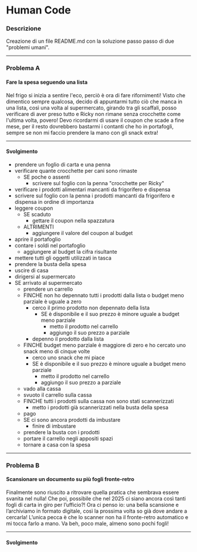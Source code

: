 # Human Code

### Descrizione

Creazione di un file README.md con la soluzione passo passo di due "problemi umani".

---

### Problema A

#### Fare la spesa seguendo una lista

Nel frigo si inizia a sentire l'eco, perciò è ora di fare rifornimenti!
Visto che dimentico sempre qualcosa, decido di appuntarmi tutto ciò che manca in una lista, così una volta al supermercato, girando tra gli scaffali, posso verificare di aver preso tutto e Ricky non rimane senza crocchette come l'ultima volta, povero! Devo ricordarmi di usare il coupon che scade a fine mese, per il resto dovrebbero bastarmi i contanti che ho in portafogli, sempre se non mi faccio prendere la mano con gli snack extra!

---
#### Svolgimento

- prendere un foglio di carta e una penna
- verificare quante crocchette per cani sono rimaste
  - SE poche o assenti
    - scrivere sul foglio con la penna "crocchette per Ricky"
- verificare i prodotti alimentari mancanti da frigorifero e dispensa
- scrivere sul foglio con la penna i prodotti mancanti da frigorifero e dispensa in ordine di importanza
- leggere coupon
  - SE scaduto
    - gettare il coupon nella spazzatura
  - ALTRIMENTI 
    - aggiungere il valore del coupon al budget
- aprire il portafoglio
- contare i soldi nel portafoglio
  - aggiungere al budget la cifra risultante
- mettere tutti gli oggetti utilizzati in tasca
- prendere la busta della spesa
- uscire di casa
- dirigersi al supermercato
- SE arrivato al supermercato
  - prendere un carrello
  - FINCHE non ho depennato tutti i prodotti dalla lista o budget meno parziale è uguale a zero
    - cerco il primo prodotto non depennato della lista
      - SE è disponibile e il suo prezzo è minore uguale a budget meno parziale
        - metto il prodotto nel carrello
        - aggiungo il suo prezzo a parziale
    - depenno il prodotto dalla lista
  - FINCHE budget meno parziale è maggiore di zero e ho cercato uno snack meno di cinque volte
    - cerco uno snack che mi piace
    - SE è disponibile e il suo prezzo è minore uguale a budget meno parziale
        - metto il prodotto nel carrello
        - aggiungo il suo prezzo a parziale
  - vado alla cassa
  - svuoto il carrello sulla cassa
  - FINCHE tutti i prodotti sulla cassa non sono stati scannerizzati
    - metto i prodotti già scannerizzati nella busta della spesa
  - pago 
  - SE ci sono ancora prodotti da imbustare
    - finire di imbustare
  - prendere la busta con i prodotti
  - portare il carrello negli appositi spazi
  - tornare a casa con la spesa


---

### Problema B

#### Scansionare un documento su più fogli fronte-retro

Finalmente sono riuscito a ritrovare quella pratica che sembrava essere svanita nel nulla! Che poi, possibile che nel 2025 ci siano ancora così tanti fogli di carta in giro per l’ufficio?! Ora ci penso io: una bella scansione e l’archiviamo in formato digitale, così la prossima volta so già dove andare a cercarla! L’unica pecca è che lo scanner non ha il fronte-retro automatico e mi tocca farlo a mano. Va beh, poco male, almeno sono pochi fogli!

---
#### Svolgimento